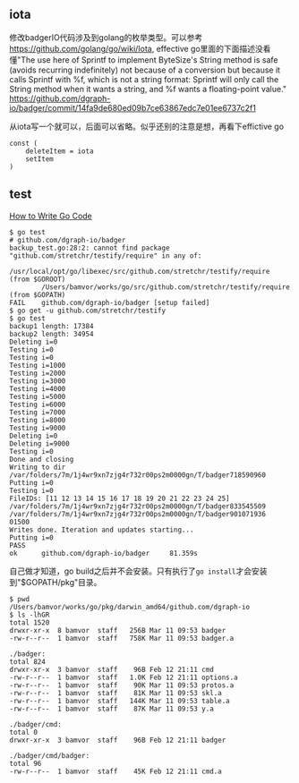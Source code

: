 
iota
----
修改badgerIO代码涉及到golang的枚举类型。可以参考<https://github.com/golang/go/wiki/Iota>, effective go里面的下面描述没看懂"The use here of Sprintf to implement ByteSize's String method is safe (avoids recurring indefinitely) not because of a conversion but because it calls Sprintf with %f, which is not a string format: Sprintf will only call the String method when it wants a string, and %f wants a floating-point value."
<https://github.com/dgraph-io/badger/commit/14fa9de680ed09b7ce63867edc7e01ee6737c2f1>

从iota写一个就可以，后面可以省略。似乎还别的注意是想，再看下effictive go
```
const (
	deleteItem = iota
	setItem
)

```

test
----
[How to Write Go Code](https://golang.org/doc/code.html)

```
$ go test
# github.com/dgraph-io/badger
backup_test.go:28:2: cannot find package "github.com/stretchr/testify/require" in any of:
        /usr/local/opt/go/libexec/src/github.com/stretchr/testify/require (from $GOROOT)
        /Users/bamvor/works/go/src/github.com/stretchr/testify/require (from $GOPATH)
FAIL    github.com/dgraph-io/badger [setup failed]
$ go get -u github.com/stretchr/testify
$ go test
backup1 length: 17384
backup2 length: 34954
Deleting i=0
Testing i=0
Testing i=0
Testing i=1000
Testing i=2000
Testing i=3000
Testing i=4000
Testing i=5000
Testing i=6000
Testing i=7000
Testing i=8000
Testing i=9000
Deleting i=0
Deleting i=9000
Testing i=0
Done and closing
Writing to dir /var/folders/7m/1j4wr9xn7zjg4r732r00ps2m0000gn/T/badger718590960
Putting i=0
Testing i=0
FileIDs: [11 12 13 14 15 16 17 18 19 20 21 22 23 24 25]
/var/folders/7m/1j4wr9xn7zjg4r732r00ps2m0000gn/T/badger833545509
/var/folders/7m/1j4wr9xn7zjg4r732r00ps2m0000gn/T/badger901071936
01500
Writes done. Iteration and updates starting...
Putting i=0
PASS
ok      github.com/dgraph-io/badger     81.359s
```

自己做才知道，go build之后并不会安装。只有执行了`go install`才会安装到"$GOPATH/pkg"目录。
```
$ pwd
/Users/bamvor/works/go/pkg/darwin_amd64/github.com/dgraph-io
$ ls -lhGR
total 1520
drwxr-xr-x  8 bamvor  staff   256B Mar 11 09:53 badger
-rw-r--r--  1 bamvor  staff   758K Mar 11 09:53 badger.a

./badger:
total 824
drwxr-xr-x  3 bamvor  staff    96B Feb 12 21:11 cmd
-rw-r--r--  1 bamvor  staff   1.0K Feb 12 21:11 options.a
-rw-r--r--  1 bamvor  staff    90K Mar 11 09:53 protos.a
-rw-r--r--  1 bamvor  staff    81K Mar 11 09:53 skl.a
-rw-r--r--  1 bamvor  staff   144K Mar 11 09:53 table.a
-rw-r--r--  1 bamvor  staff    87K Mar 11 09:53 y.a

./badger/cmd:
total 0
drwxr-xr-x  3 bamvor  staff    96B Feb 12 21:11 badger

./badger/cmd/badger:
total 96
-rw-r--r--  1 bamvor  staff    45K Feb 12 21:11 cmd.a
```

